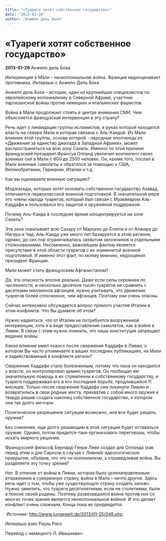 ```yaml
---
title: "«Туареги хотят собственное государство»"
date: "2013-01-26"
author: "Анжело дель Бока"
---
```


# «Туареги хотят собственное государство»

**2013-01-26** Анжело дель Бока

Интервенция в Мали – неоколониальная война. Франция недооценивает противника. Интервью с Анжело Дель Бока

Анжело дель Бока – историк, один из крупнейших специалистов по европейскому колониализму в Северной Африке, участник партизанской войны против немецких и итальянских фашистов.

Война в Мали продолжает стоять в центре внимания СМИ. Чем объясняется французская интервенция в эту страну?

Речь идет о ликвидации группы исламистов, в руках которой находится власть на севере Мали и которая связана с Аль-Каидой. Из Мали влияние этой группы, основа которой - народные ополченцы из «Движения за единство джихада в Западной Африке», может распространиться на всю зону Сахель. Именно по этой причине французский президент Франсуа Олланд увеличил контингент своих военных сил в Мали с 600 до 2500 человек. Он, кроме того, послал в Мали военные самолеты и обратился за помощью к США, Великобритании, Германии, Италии и т.д.

Как вы оцениваете военную ситуацию?

Моджахеды, которые хотят основать собственное государство Азавад, отличаются первоклассной военной подготовкой. В значительной мере это члены народа туарегов, который был связан с Муаммаром Аль-Каддафи и пользовался его защитой и оружейной поддержкой.

Почему Аль-Каида в последнее время концентрируется на зоне Сахель?

Эта зона охватывает всю Сахару от Марокко до Египта и от Алжира до Нигера и Чад. Аль-Каида уже много лет базируется в этом регионе, однако, до сих пор ограничивалась захватом заложников и отдельными столкновениями. Несомненно, важнейшим фактом является присутствие в этой области туарегов с их знаменитой военной подготовкой. И именно этот факт, по моему мнению, недооценил президент Франции.

Мали может стать французским Афганистаном?

Да, эта опасность вполне реальна. Даже если силы скромнее по численности, и несколько десятков тысяч туарегов не сравнить с десятками миллионов афганцев, нужно учитывать, что движение туарегов более сплоченное, чем афганцев. Поэтому они очень опасны.

Сейчас интенсивно обсуждается вопрос прямого участия Италии в этом конфликте. Что Вы думаете об этом? 

Нужно надеяться, что от Италии не потребуется вооруженной интервенции, хоть и в виде предоставления самолетов, как в войне в Ливии. В связи с этим нужно помнить, что наша конституция запрещает ведение войны.

Какое влияние имел «хаос» после свержения Каддафи в Ливии, о котором Вы часто упоминаете в ваших последних публикациях, на Мали и задействованный в конфликте регион?

Свержение Каддафи стало болезненным, потому что пока он находился у власти, он контролировал армию туарегов. Он пообещал им значительную помощь в их стремлении к собственному государству, и туареги поддерживал его в его последней борьбе, продлившейся 11 месяцев. Только после свержения Каддафи они покинули Ливию и возвратились в свои родные места, прихватив с собой много оружия и твердо решив создать наконец собственное государство, о котором они так долго мечтали.

Политическое разрешение ситуации возможно, или все будет решать оружие?

Без сомнения, еще долго решающим в этой ситуации будет оставаться оружие. Однако, потом придется-таки организовать переговоры, чтобы искать мирного решения.

Французский философ Бернард-Генри Леви создал для Олланда (как перед этим и для Саркози в случае с Ливией) идеологическое прикрытие, объявив, что это не колониализм, а справедливая война. Вы разделяете эту точку зрения?

Нет. В отличие от войны в Ливии, которая была целенаправленным вторжением в суверенную страну, война в Мали – нечто другое. Здесь речь идет о том, чтобы уже существующую страну создать заново. Нужно заметить, что туареги десятилетиями, если не столетиями, были в поиске своей родины. Поэтому развязавшаяся война против них со многих точек зрения является неоколониальной войной. И это делает конфликт очень сложным. Конца пока не предвидится.

 Источник: http://www.jungewelt.de/2013/01-25/049.php

Интервью взял Рауль Риго

Перевод с немецкого Л. Ивашкевич